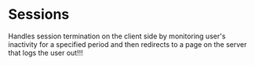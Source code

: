 Sessions
========

Handles session termination on the client side by monitoring user's inactivity for a specified period and then redirects to a page on the server that logs the user out!!!

